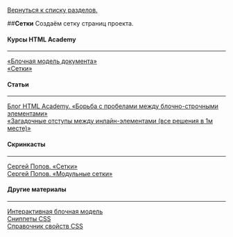 [Вернуться к списку разделов.](../README.md)

##**Сетки**
Создаём сетку страниц проекта.

#### Курсы HTML Academy
----------
[«Блочная модель документа»](https://htmlacademy.ru/courses/44)<br>
[«Сетки»](https://htmlacademy.ru/courses/65)

#### Статьи
----------
[Блог HTML Academy. «Борьба с пробелами между блочно-строчными элементами»](https://htmlacademy.ru/blog/21)<br>
[«Загадочные отступы между инлайн-элементами (все решения в 1м месте)»](http://css-live.ru/articles/zagadochnye-otstupy-mezhdu-inlajn-blokami.html)<br>

#### Скринкасты
----------
[Сергей Попов. «Сетки»](https://youtu.be/ftGOG1SqMFg)<br>
[Сергей Попов. «Модульные сетки»](https://youtu.be/gdzOooO4Dxo)<br>

#### Другие материалы
----------
[Интерактивная блочная модель](http://codepen.io/carolineartz/full/ogVXZj/)<br>
[Сниппеты CSS](https://css-tricks.com/snippets/css/)<br>
[Справочник свойств CSS](http://tympanus.net/codrops/css_reference/)<br>

